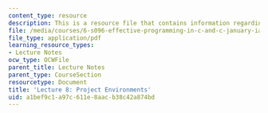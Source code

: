 ```yaml
---
content_type: resource
description: This is a resource file that contains information regarding lecture 8.
file: /media/courses/6-s096-effective-programming-in-c-and-c-january-iap-2014/a1bef9c1a97c611e8aacb38c42a874bd_MIT6_S096IAP14_Lecture8.pdf
file_type: application/pdf
learning_resource_types:
- Lecture Notes
ocw_type: OCWFile
parent_title: Lecture Notes
parent_type: CourseSection
resourcetype: Document
title: 'Lecture 8: Project Environments'
uid: a1bef9c1-a97c-611e-8aac-b38c42a874bd
---
```


